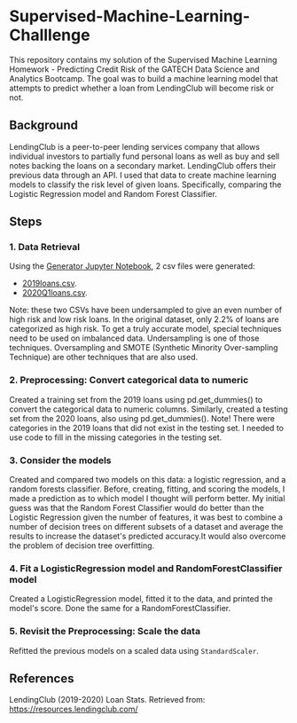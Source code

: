 # Supervised-Machine-Learning-Challlenge

This repository contains my solution of the Supervised Machine Learning Homework - Predicting Credit Risk of the GATECH Data Science and Analytics Bootcamp. The goal was to build a machine learning model that attempts to predict whether a loan from LendingClub will become risk or not.

## Background

LendingClub is a peer-to-peer lending services company that allows individual investors to partially fund personal loans as well as buy and sell notes backing the loans on a secondary market. LendingClub offers their previous data through an API.
I used that data to create machine learning models to classify the risk level of given loans. Specifically, comparing the Logistic Regression model and Random Forest Classifier.

## Steps

### 1. Data Retrieval

Using the [Generator Jupyter Notebook](Resources/Generator/GenerateData.ipynb), 2 csv files were generated:
- [2019loans.csv](Resources/2019loans.csv).
- [2020Q1loans.csv](Resources/2020Q1loans.csv).

Note: these two CSVs have been undersampled to give an even number of high risk and low risk loans. In the original dataset, only 2.2% of loans are categorized as high risk. To get a truly accurate model, special techniques need to be used on imbalanced data. Undersampling is one of those techniques. Oversampling and SMOTE (Synthetic Minority Over-sampling Technique) are other techniques that are also used.

### 2. Preprocessing: Convert categorical data to numeric

Created a training set from the 2019 loans using pd.get_dummies() to convert the categorical data to numeric columns. Similarly, created a testing set from the 2020 loans, also using pd.get_dummies(). Note! There were categories in the 2019 loans that did not exist in the testing set. I needed to use code to fill in the missing categories in the testing set.

### 3. Consider the models

Created and compared two models on this data: a logistic regression, and a random forests classifier. Before, creating, fitting, and scoring the models, I made a prediction as to which model I thought will perform better. My initial guess was that the Random Forest Classifier would do better than the Logistic Regression given the number of features, it was best to combine a number of decision trees on different subsets of a dataset and average the results to increase the dataset's predicted accuracy.It would also overcome the problem of decision tree overfitting.

### 4. Fit a LogisticRegression model and RandomForestClassifier model

Created a LogisticRegression model, fitted it to the data, and printed the model's score. Done the same for a RandomForestClassifier. 

### 5. Revisit the Preprocessing: Scale the data

Refitted the previous models on a scaled data using `StandardScaler`.

## References
LendingClub (2019-2020) Loan Stats. Retrieved from: https://resources.lendingclub.com/